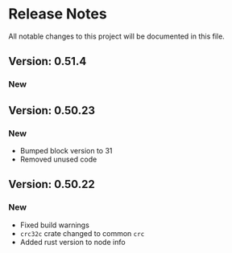 # Release Notes

All notable changes to this project will be documented in this file.

## Version: 0.51.4

### New


## Version: 0.50.23

### New

- Bumped block version to 31
- Removed unused code

## Version: 0.50.22

### New

- Fixed build warnings
- `crc32c` crate changed to common `crc`
- Added rust version to node info

